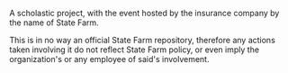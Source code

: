 A scholastic project, with the event hosted by the insurance company by the name of State Farm.

This is in no way an official State Farm repository, 
therefore any actions taken involving it do not reflect State Farm policy,
or even imply the organization's or any employee of said's involvement.
